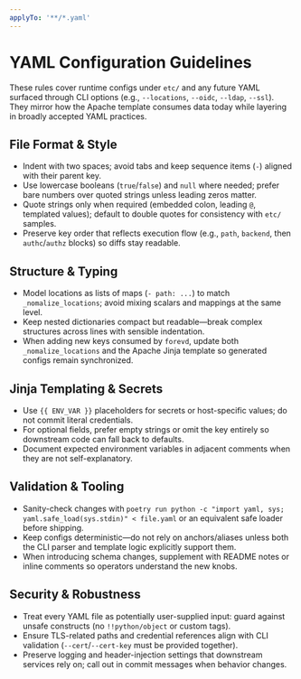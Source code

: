 ```yaml
---
applyTo: '**/*.yaml'
---
```


# YAML Configuration Guidelines

These rules cover runtime configs under `etc/` and any future YAML surfaced through CLI options (e.g., `--locations`, `--oidc`, `--ldap`, `--ssl`). They mirror how the Apache template consumes data today while layering in broadly accepted YAML practices.

## File Format & Style
- Indent with two spaces; avoid tabs and keep sequence items (`-`) aligned with their parent key.
- Use lowercase booleans (`true`/`false`) and `null` where needed; prefer bare numbers over quoted strings unless leading zeros matter.
- Quote strings only when required (embedded colon, leading `@`, templated values); default to double quotes for consistency with `etc/` samples.
- Preserve key order that reflects execution flow (e.g., `path`, `backend`, then `authc`/`authz` blocks) so diffs stay readable.

## Structure & Typing
- Model locations as lists of maps (`- path: ...`) to match `_nomalize_locations`; avoid mixing scalars and mappings at the same level.
- Keep nested dictionaries compact but readable—break complex structures across lines with sensible indentation.
- When adding new keys consumed by `forevd`, update both `_nomalize_locations` and the Apache Jinja template so generated configs remain synchronized.

## Jinja Templating & Secrets
- Use `{{ ENV_VAR }}` placeholders for secrets or host-specific values; do not commit literal credentials.
- For optional fields, prefer empty strings or omit the key entirely so downstream code can fall back to defaults.
- Document expected environment variables in adjacent comments when they are not self-explanatory.

## Validation & Tooling
- Sanity-check changes with `poetry run python -c "import yaml, sys; yaml.safe_load(sys.stdin)" < file.yaml` or an equivalent safe loader before shipping.
- Keep configs deterministic—do not rely on anchors/aliases unless both the CLI parser and template logic explicitly support them.
- When introducing schema changes, supplement with README notes or inline comments so operators understand the new knobs.

## Security & Robustness
- Treat every YAML file as potentially user-supplied input: guard against unsafe constructs (no `!!python/object` or custom tags).
- Ensure TLS-related paths and credential references align with CLI validation (`--cert`/`--cert-key` must be provided together).
- Preserve logging and header-injection settings that downstream services rely on; call out in commit messages when behavior changes.

